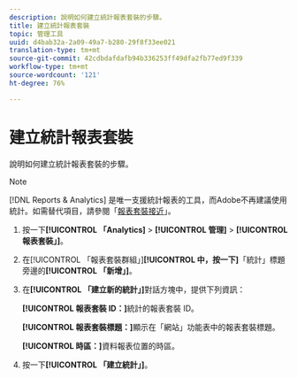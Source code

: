 ```yaml
---
description: 說明如何建立統計報表套裝的步驟。
title: 建立統計報表套裝
topic: 管理工具
uuid: d4bab32a-2a09-49a7-b280-29f8f33ee021
translation-type: tm+mt
source-git-commit: 42cdbdafdafb94b336253ff49dfa2fb77ed9f339
workflow-type: tm+mt
source-wordcount: '121'
ht-degree: 76%

---
```



# 建立統計報表套裝

說明如何建立統計報表套裝的步驟。

>[!NOTE]
>
>[!DNL Reports & Analytics] 是唯一支援統計報表的工具，而Adobe不再建議使用統計。如需替代項目，請參閱「[報表套裝接近](https://experienceleague.adobe.com/docs/analytics/admin/manage-report-suites/rollup-report-suite.html)」。

1. 按一下&#x200B;**[!UICONTROL 「Analytics]** > **[!UICONTROL 管理]** > **[!UICONTROL 報表套裝」]**。
1. 在[!UICONTROL 「報表套裝群組」]**[!UICONTROL 中，按一下]**「統計」標題旁邊的&#x200B;**[!UICONTROL 「新增」]**。
1. 在&#x200B;**[!UICONTROL 「建立新的統計」]**&#x200B;對話方塊中，提供下列資訊：

   **[!UICONTROL 報表套裝 ID：]**&#x200B;統計的報表套裝 ID。

   **[!UICONTROL 報表套裝標題：]**&#x200B;顯示在「網站」功能表中的報表套裝標題。

   **[!UICONTROL 時區：]**&#x200B;資料報表位置的時區。
1. 按一下&#x200B;**[!UICONTROL 「建立統計」]**。

